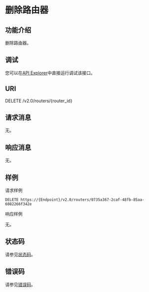 # 删除路由器<a name="vpc_router_0005"></a>

## 功能介绍<a name="section9421843205821"></a>

删除路由器。

## 调试<a name="section1062181918110"></a>

您可以在[API Explorer](https://apiexplorer.developer.huaweicloud.com/apiexplorer/doc?product=VPC&version=v2&api=NeutronDeleteRouter)中直接运行调试该接口。

## URI<a name="section23419693205821"></a>

DELETE /v2.0/routers/\{router\_id\}

## 请求消息<a name="section43093027205821"></a>

无。

## 响应消息<a name="section7868753205821"></a>

无。

## 样例<a name="section32068136205821"></a>

请求样例

```
DELETE https://{Endpoint}/v2.0/routers/0735a367-2caf-48fb-85aa-6082266f342e
```

响应样例

无。

## 状态码<a name="section10470352390"></a>

请参见[状态码](状态码.md)。

## 错误码<a name="section85821649202813"></a>

请参见[错误码](错误码.md)。

